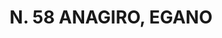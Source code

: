 ---
title: "N. 58 ANAGIRO, EGANO"
plant-name: "N. 58, EGANO"
plant-number: "058"
plant-xml: "/assets/xml/plant058.xml"
plant-img1: "/assets/img/plant058_verso.jpg"
plant-img2: "/assets/img/plant058.jpg"
plant-title: "N. 58 ANAGIRO, EGANO"
plant-taxon-link: ""
plant-taxon-content: ""
layout: single-xml
---